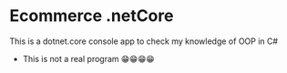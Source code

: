 # Ecommerce .netCore

This is a dotnet.core console app to check my knowledge of OOP in C#
* This is not a real program 😁😁😁😁
